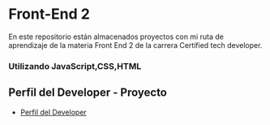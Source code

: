 # Front-End 2
En este repositorio están almacenados proyectos con mi ruta de aprendizaje de la materia Front End 2 de la carrera Certified tech developer.
### Utilizando JavaScript,CSS,HTML

## Perfil del Developer - Proyecto 
- [Perfil del Developer](https://jeniferblandonaranda.github.io/CTD-FrontEnd-II//Perfil%20del%20Developer/index.html) 

